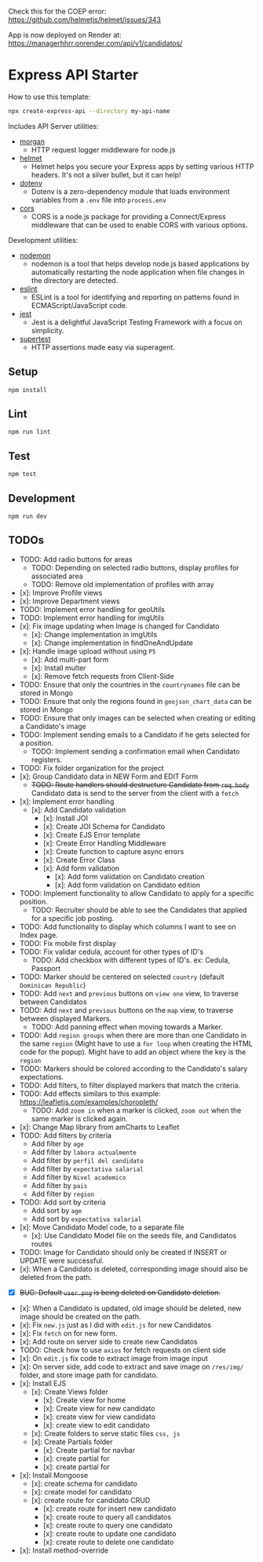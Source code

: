 Check this for the COEP error: https://github.com/helmetjs/helmet/issues/343

App is now deployed on Render at: https://managerhhrr.onrender.com/api/v1/candidatos/

# Express API Starter

How to use this template:

```sh
npx create-express-api --directory my-api-name
```

Includes API Server utilities:

- [morgan](https://www.npmjs.com/package/morgan)
  - HTTP request logger middleware for node.js
- [helmet](https://www.npmjs.com/package/helmet)
  - Helmet helps you secure your Express apps by setting various HTTP headers. It's not a silver bullet, but it can help!
- [dotenv](https://www.npmjs.com/package/dotenv)
  - Dotenv is a zero-dependency module that loads environment variables from a `.env` file into `process.env`
- [cors](https://www.npmjs.com/package/cors)
  - CORS is a node.js package for providing a Connect/Express middleware that can be used to enable CORS with various options.

Development utilities:

- [nodemon](https://www.npmjs.com/package/nodemon)
  - nodemon is a tool that helps develop node.js based applications by automatically restarting the node application when file changes in the directory are detected.
- [eslint](https://www.npmjs.com/package/eslint)
  - ESLint is a tool for identifying and reporting on patterns found in ECMAScript/JavaScript code.
- [jest](https://www.npmjs.com/package/jest)
  - Jest is a delightful JavaScript Testing Framework with a focus on simplicity.
- [supertest](https://www.npmjs.com/package/supertest)
  - HTTP assertions made easy via superagent.

## Setup

```
npm install
```

## Lint

```
npm run lint
```

## Test

```
npm test
```

## Development

```
npm run dev
```

## TODOs

- TODO: Add radio buttons for areas
  - TODO: Depending on selected radio buttons, display profiles for associated area
  - TODO: Remove old implementation of profiles with array
- [x]: Improve Profile views
- [x]: Improve Department views
- TODO: Implement error handling for geoUtils
- TODO: Implement error handling for imgUtils
- [x]: Fix image updating when Image is changed for Candidato
  - [x]: Change implementation in imgUtils
  - [x]: Change implementation in findOneAndUpdate
- [x]: Handle image upload without using `P5`
  - [x]: Add multi-part form
  - [x]: Install multer
  - [x]: Remove fetch requests from Client-Side
- TODO: Ensure that only the countries in the `countrynames` file can be stored in Mongo
- TODO: Ensure that only the regions found in `geojson_chart_data` can be stored in Mongo
- TODO: Ensure that only images can be selected when creating or editing a Candidato's image
- TODO: Implement sending emails to a Candidato if he gets selected for a position.
  - TODO: Implement sending a confirmation email when Candidato registers.
- TODO: Fix folder organization for the project
- [x]: Group Candidato data in NEW Form and EDIT Form
  - ~~TODO: Route handlers should destructure Candidato from `req.body`~~ Candidato data is send to the server from the client with a `fetch`
- [x]: Implement error handling
  - [x]: Add Candidato validation
    - [x]: Install JOI
    - [x]: Create JOI Schema for Candidato
    - [x]: Create EJS Error template
    - [x]: Create Error Handling Middleware
    - [x]: Create function to capture async errors
    - [x]: Create Error Class
    - [x]: Add form validation
      - [x]: Add form validation on Candidato creation
      - [x]: Add form validation on Candidato edition
- TODO: Implement functionality to allow Candidato to apply for a specific position.
  - TODO: Recruiter should be able to see the Candidates that applied for a specific job posting.
- TODO: Add functionality to display which columns I want to see on Index page.
- TODO: Fix mobile first display
- TODO: Fix validar cedula, account for other types of ID's
  - TODO: Add checkbox with different types of ID's. ex: Cedula, Passport
- TODO: Marker should be centered on selected `country` (default `Dominican Republic`)
- TODO: Add `next` and `previous` buttons on `view one` view, to traverse between Candidatos
- TODO: Add `next` and `previous` buttons on the `map` view, to traverse between displayed Markers.
  - TODO: Add panning effect when moving towards a Marker.
- TODO: Add `region groups` when there are more than one Candidato in the same `region` (Might have to use a `for loop` when creating the HTML code for the popup). Might have to add an object where the key is the `region`
- TODO: Markers should be colored according to the Candidato's salary expectations.
- TODO: Add filters, to filter displayed markers that match the criteria.
- TODO: Add effects similars to this example: https://leafletjs.com/examples/choropleth/
  - TODO: Add `zoom in` when a marker is clicked, `zoom out` when the same marker is clicked again.
- [x]: Change Map library from amCharts to Leaflet
- TODO: Add filters by criteria
  - Add filter by `age`
  - Add filter by `labora actualmente`
  - Add filter by `perfil del candidato`
  - Add filter by `expectativa salarial`
  - Add filter by `Nivel academico`
  - Add filter by `pais`
  - Add filter by `region`
- TODO: Add sort by criteria
  - Add sort by `age`
  - Add sort by `expectativa salarial`
- [x]: Move Candidato Model code, to a separate file
  - [x]: Use Candidato Model file on the seeds file, and Candidatos routes
- TODO: Image for Candidato should only be created if INSERT or UPDATE were successful.
- [x]: When a Candidato is deleted, corresponding image should also be deleted from the path.
- [x] ~~BUG: Default `user.png` is being deleted on Candidato deletion.~~
- [x]: When a Candidato is updated, old image should be deleted, new image should be created on the path.
- [x]: Fix `new.js` just as I did with `edit.js` for new Candidatos
- [x]: Fix `fetch` on for new form.
- [x]: Add route on server side to create new Candidatos
- TODO: Check how to use `axios` for fetch requests on client side
- [x]: On `edit.js` fix code to extract image from image input
- [x]: On server side, add code to extract and save image on `/res/img/` folder, and store image path for candidato.
- [x]: Install EJS
  - [x]: Create Views folder
    - [x]: Create view for home
    - [x]: Create view for new candidato
    - [x]: create view for view candidato
    - [x]: create view to edit candidato
  - [x]: Create folders to serve static files `css, js`
  - [x]: Create Partials folder
    - [x]: Create partial for navbar
    - [x]: create partial for <head>
    - [x]: create partial for <footer>
- [x]: Install Mongoose
  - [x]: create schema for candidato
  - [x]: create model for candidato
  - [x]: create route for candidato CRUD
    - [x]: create route for insert new candidato
    - [x]: create route to query all candidatos
    - [x]: create route to query one candidato
    - [x]: create route to update one candidato
    - [x]: create route to delete one candidato
- [x]: Install method-override
